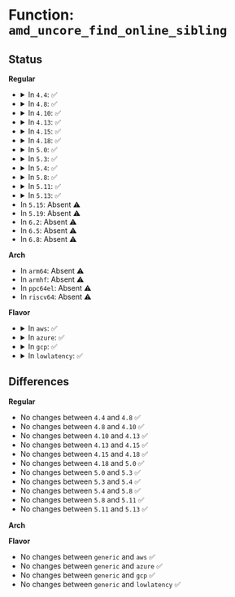 # Function: <code>amd_uncore_find_online_sibling</code>

## Status
<b>Regular</b>
<ul>
<li>
<details>
<summary>In <code>4.4</code>: ✅</summary>

```c
struct amd_uncore *amd_uncore_find_online_sibling(struct amd_uncore *this, struct amd_uncore **uncores);
```

**Collision:** Unique Static

**Inline:** No

**Transformation:** False

**Instances:**

```
In arch/x86/events/amd/uncore.c (ffffffff810083f0)
Location: arch/x86/events/amd/uncore.c:331
Inline: False
Direct callers:
  - arch/x86/events/amd/uncore.c:amd_uncore_cpu_starting
  - arch/x86/events/amd/uncore.c:amd_uncore_cpu_starting
```
**Symbols:**

```
ffffffff810083f0-ffffffff81008460: amd_uncore_find_online_sibling (STB_LOCAL)
```
</details>
</li>
<li>
<details>
<summary>In <code>4.8</code>: ✅</summary>

```c
struct amd_uncore *amd_uncore_find_online_sibling(struct amd_uncore *this, struct amd_uncore **uncores);
```

**Collision:** Unique Static

**Inline:** No

**Transformation:** False

**Instances:**

```
In arch/x86/events/amd/uncore.c (ffffffff81008610)
Location: arch/x86/events/amd/uncore.c:339
Inline: False
Direct callers:
  - arch/x86/events/amd/uncore.c:amd_uncore_cpu_starting
  - arch/x86/events/amd/uncore.c:amd_uncore_cpu_starting
```
**Symbols:**

```
ffffffff81008610-ffffffff8100869c: amd_uncore_find_online_sibling (STB_LOCAL)
```
</details>
</li>
<li>
<details>
<summary>In <code>4.10</code>: ✅</summary>

```c
struct amd_uncore *amd_uncore_find_online_sibling(struct amd_uncore *this, struct amd_uncore **uncores);
```

**Collision:** Unique Static

**Inline:** No

**Transformation:** False

**Instances:**

```
In arch/x86/events/amd/uncore.c (ffffffff81008640)
Location: arch/x86/events/amd/uncore.c:339
Inline: False
Direct callers:
  - arch/x86/events/amd/uncore.c:amd_uncore_cpu_starting
  - arch/x86/events/amd/uncore.c:amd_uncore_cpu_starting
```
**Symbols:**

```
ffffffff81008640-ffffffff810086d2: amd_uncore_find_online_sibling (STB_LOCAL)
```
</details>
</li>
<li>
<details>
<summary>In <code>4.13</code>: ✅</summary>

```c
struct amd_uncore *amd_uncore_find_online_sibling(struct amd_uncore *this, struct amd_uncore **uncores);
```

**Collision:** Unique Static

**Inline:** No

**Transformation:** False

**Instances:**

```
In arch/x86/events/amd/uncore.c (ffffffff810082f0)
Location: arch/x86/events/amd/uncore.c:361
Inline: False
Direct callers:
  - arch/x86/events/amd/uncore.c:amd_uncore_cpu_starting
  - arch/x86/events/amd/uncore.c:amd_uncore_cpu_starting
```
**Symbols:**

```
ffffffff810082f0-ffffffff81008381: amd_uncore_find_online_sibling (STB_LOCAL)
```
</details>
</li>
<li>
<details>
<summary>In <code>4.15</code>: ✅</summary>

```c
struct amd_uncore *amd_uncore_find_online_sibling(struct amd_uncore *this, struct amd_uncore **uncores);
```

**Collision:** Unique Static

**Inline:** No

**Transformation:** False

**Instances:**

```
In arch/x86/events/amd/uncore.c (ffffffff81008650)
Location: arch/x86/events/amd/uncore.c:361
Inline: False
Direct callers:
  - arch/x86/events/amd/uncore.c:amd_uncore_cpu_starting
  - arch/x86/events/amd/uncore.c:amd_uncore_cpu_starting
```
**Symbols:**

```
ffffffff81008650-ffffffff810086db: amd_uncore_find_online_sibling (STB_LOCAL)
```
</details>
</li>
<li>
<details>
<summary>In <code>4.18</code>: ✅</summary>

```c
struct amd_uncore *amd_uncore_find_online_sibling(struct amd_uncore *this, struct amd_uncore **uncores);
```

**Collision:** Unique Static

**Inline:** No

**Transformation:** False

**Instances:**

```
In arch/x86/events/amd/uncore.c (ffffffff81008e00)
Location: arch/x86/events/amd/uncore.c:362
Inline: False
Direct callers:
  - arch/x86/events/amd/uncore.c:amd_uncore_cpu_starting
  - arch/x86/events/amd/uncore.c:amd_uncore_cpu_starting
```
**Symbols:**

```
ffffffff81008e00-ffffffff81008e8b: amd_uncore_find_online_sibling (STB_LOCAL)
```
</details>
</li>
<li>
<details>
<summary>In <code>5.0</code>: ✅</summary>

```c
struct amd_uncore *amd_uncore_find_online_sibling(struct amd_uncore *this, struct amd_uncore **uncores);
```

**Collision:** Unique Static

**Inline:** No

**Transformation:** False

**Instances:**

```
In arch/x86/events/amd/uncore.c (ffffffff81008d20)
Location: arch/x86/events/amd/uncore.c:370
Inline: False
Direct callers:
  - arch/x86/events/amd/uncore.c:amd_uncore_cpu_starting
  - arch/x86/events/amd/uncore.c:amd_uncore_cpu_starting
```
**Symbols:**

```
ffffffff81008d20-ffffffff81008dab: amd_uncore_find_online_sibling (STB_LOCAL)
```
</details>
</li>
<li>
<details>
<summary>In <code>5.3</code>: ✅</summary>

```c
struct amd_uncore *amd_uncore_find_online_sibling(struct amd_uncore *this, struct amd_uncore **uncores);
```

**Collision:** Unique Static

**Inline:** No

**Transformation:** False

**Instances:**

```
In arch/x86/events/amd/uncore.c (ffffffff810091b0)
Location: arch/x86/events/amd/uncore.c:371
Inline: False
Direct callers:
  - arch/x86/events/amd/uncore.c:amd_uncore_cpu_starting
  - arch/x86/events/amd/uncore.c:amd_uncore_cpu_starting
```
**Symbols:**

```
ffffffff810091b0-ffffffff81009238: amd_uncore_find_online_sibling (STB_LOCAL)
```
</details>
</li>
<li>
<details>
<summary>In <code>5.4</code>: ✅</summary>

```c
struct amd_uncore *amd_uncore_find_online_sibling(struct amd_uncore *this, struct amd_uncore **uncores);
```

**Collision:** Unique Static

**Inline:** No

**Transformation:** False

**Instances:**

```
In arch/x86/events/amd/uncore.c (ffffffff810095b0)
Location: arch/x86/events/amd/uncore.c:368
Inline: False
Direct callers:
  - arch/x86/events/amd/uncore.c:amd_uncore_cpu_starting
  - arch/x86/events/amd/uncore.c:amd_uncore_cpu_starting
```
**Symbols:**

```
ffffffff810095b0-ffffffff81009638: amd_uncore_find_online_sibling (STB_LOCAL)
```
</details>
</li>
<li>
<details>
<summary>In <code>5.8</code>: ✅</summary>

```c
struct amd_uncore *amd_uncore_find_online_sibling(struct amd_uncore *this, struct amd_uncore **uncores);
```

**Collision:** Unique Static

**Inline:** No

**Transformation:** False

**Instances:**

```
In arch/x86/events/amd/uncore.c (ffffffff8100a760)
Location: arch/x86/events/amd/uncore.c:386
Inline: False
Direct callers:
  - arch/x86/events/amd/uncore.c:amd_uncore_cpu_starting
  - arch/x86/events/amd/uncore.c:amd_uncore_cpu_starting
```
**Symbols:**

```
ffffffff8100a760-ffffffff8100a7e8: amd_uncore_find_online_sibling (STB_LOCAL)
```
</details>
</li>
<li>
<details>
<summary>In <code>5.11</code>: ✅</summary>

```c
struct amd_uncore *amd_uncore_find_online_sibling(struct amd_uncore *this, struct amd_uncore **uncores);
```

**Collision:** Unique Static

**Inline:** No

**Transformation:** False

**Instances:**

```
In arch/x86/events/amd/uncore.c (ffffffff810095c0)
Location: arch/x86/events/amd/uncore.c:413
Inline: False
Direct callers:
  - arch/x86/events/amd/uncore.c:amd_uncore_cpu_starting
  - arch/x86/events/amd/uncore.c:amd_uncore_cpu_starting
```
**Symbols:**

```
ffffffff810095c0-ffffffff81009648: amd_uncore_find_online_sibling (STB_LOCAL)
```
</details>
</li>
<li>
<details>
<summary>In <code>5.13</code>: ✅</summary>

```c
struct amd_uncore *amd_uncore_find_online_sibling(struct amd_uncore *this, struct amd_uncore **uncores);
```

**Collision:** Unique Static

**Inline:** No

**Transformation:** False

**Instances:**

```
In arch/x86/events/amd/uncore.c (ffffffff81009f90)
Location: arch/x86/events/amd/uncore.c:413
Inline: False
Direct callers:
  - arch/x86/events/amd/uncore.c:amd_uncore_cpu_starting
  - arch/x86/events/amd/uncore.c:amd_uncore_cpu_starting
```
**Symbols:**

```
ffffffff81009f90-ffffffff8100a020: amd_uncore_find_online_sibling (STB_LOCAL)
```
</details>
</li>
<li>
In <code>5.15</code>: Absent ⚠️
</li>
<li>
In <code>5.19</code>: Absent ⚠️
</li>
<li>
In <code>6.2</code>: Absent ⚠️
</li>
<li>
In <code>6.5</code>: Absent ⚠️
</li>
<li>
In <code>6.8</code>: Absent ⚠️
</li>
</ul>
<b>Arch</b>
<ul>
<li>
In <code>arm64</code>: Absent ⚠️
</li>
<li>
In <code>armhf</code>: Absent ⚠️
</li>
<li>
In <code>ppc64el</code>: Absent ⚠️
</li>
<li>
In <code>riscv64</code>: Absent ⚠️
</li>
</ul>
<b>Flavor</b>
<ul>
<li>
<details>
<summary>In <code>aws</code>: ✅</summary>

```c
struct amd_uncore *amd_uncore_find_online_sibling(struct amd_uncore *this, struct amd_uncore **uncores);
```

**Collision:** Unique Static

**Inline:** No

**Transformation:** False

**Instances:**

```
In arch/x86/events/amd/uncore.c (ffffffff810095b0)
Location: arch/x86/events/amd/uncore.c:368
Inline: False
Direct callers:
  - arch/x86/events/amd/uncore.c:amd_uncore_cpu_starting
  - arch/x86/events/amd/uncore.c:amd_uncore_cpu_starting
```
**Symbols:**

```
ffffffff810095b0-ffffffff81009638: amd_uncore_find_online_sibling (STB_LOCAL)
```
</details>
</li>
<li>
<details>
<summary>In <code>azure</code>: ✅</summary>

```c
struct amd_uncore *amd_uncore_find_online_sibling(struct amd_uncore *this, struct amd_uncore **uncores);
```

**Collision:** Unique Static

**Inline:** No

**Transformation:** False

**Instances:**

```
In arch/x86/events/amd/uncore.c (ffffffff81007da0)
Location: arch/x86/events/amd/uncore.c:368
Inline: False
Direct callers:
  - arch/x86/events/amd/uncore.c:amd_uncore_cpu_starting
  - arch/x86/events/amd/uncore.c:amd_uncore_cpu_starting
```
**Symbols:**

```
ffffffff81007da0-ffffffff81007e28: amd_uncore_find_online_sibling (STB_LOCAL)
```
</details>
</li>
<li>
<details>
<summary>In <code>gcp</code>: ✅</summary>

```c
struct amd_uncore *amd_uncore_find_online_sibling(struct amd_uncore *this, struct amd_uncore **uncores);
```

**Collision:** Unique Static

**Inline:** No

**Transformation:** False

**Instances:**

```
In arch/x86/events/amd/uncore.c (ffffffff81009570)
Location: arch/x86/events/amd/uncore.c:368
Inline: False
Direct callers:
  - arch/x86/events/amd/uncore.c:amd_uncore_cpu_starting
  - arch/x86/events/amd/uncore.c:amd_uncore_cpu_starting
```
**Symbols:**

```
ffffffff81009570-ffffffff810095f8: amd_uncore_find_online_sibling (STB_LOCAL)
```
</details>
</li>
<li>
<details>
<summary>In <code>lowlatency</code>: ✅</summary>

```c
struct amd_uncore *amd_uncore_find_online_sibling(struct amd_uncore *this, struct amd_uncore **uncores);
```

**Collision:** Unique Static

**Inline:** No

**Transformation:** False

**Instances:**

```
In arch/x86/events/amd/uncore.c (ffffffff810096d0)
Location: arch/x86/events/amd/uncore.c:368
Inline: False
Direct callers:
  - arch/x86/events/amd/uncore.c:amd_uncore_cpu_starting
  - arch/x86/events/amd/uncore.c:amd_uncore_cpu_starting
```
**Symbols:**

```
ffffffff810096d0-ffffffff81009758: amd_uncore_find_online_sibling (STB_LOCAL)
```
</details>
</li>
</ul>

## Differences
<b>Regular</b>
<ul>
<li>
No changes between <code>4.4</code> and <code>4.8</code> ✅
</li>
<li>
No changes between <code>4.8</code> and <code>4.10</code> ✅
</li>
<li>
No changes between <code>4.10</code> and <code>4.13</code> ✅
</li>
<li>
No changes between <code>4.13</code> and <code>4.15</code> ✅
</li>
<li>
No changes between <code>4.15</code> and <code>4.18</code> ✅
</li>
<li>
No changes between <code>4.18</code> and <code>5.0</code> ✅
</li>
<li>
No changes between <code>5.0</code> and <code>5.3</code> ✅
</li>
<li>
No changes between <code>5.3</code> and <code>5.4</code> ✅
</li>
<li>
No changes between <code>5.4</code> and <code>5.8</code> ✅
</li>
<li>
No changes between <code>5.8</code> and <code>5.11</code> ✅
</li>
<li>
No changes between <code>5.11</code> and <code>5.13</code> ✅
</li>
</ul>
<b>Arch</b>
<ul>
</ul>
<b>Flavor</b>
<ul>
<li>
No changes between <code>generic</code> and <code>aws</code> ✅
</li>
<li>
No changes between <code>generic</code> and <code>azure</code> ✅
</li>
<li>
No changes between <code>generic</code> and <code>gcp</code> ✅
</li>
<li>
No changes between <code>generic</code> and <code>lowlatency</code> ✅
</li>
</ul>
